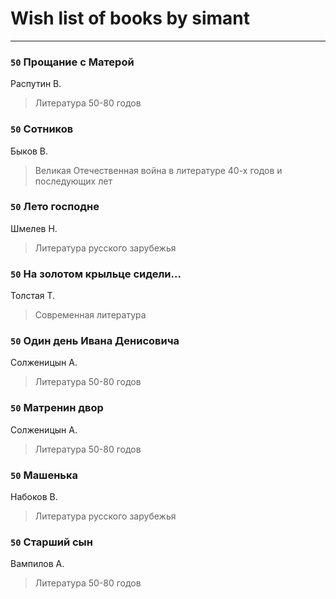 # Wish list of books by simant
---

### `50` Прощание с Матерой
Распутин В.
> Литература 50-80 годов

### `50` Сотников
Быков В.
> Великая Отечественная война в литературе 40-х годов и последующих лет

### `50` Лето господне
Шмелев Н.
> Литература русского зарубежья

### `50` На золотом крыльце сидели...
Толстая Т.
> Современная литература

### `50` Один день Ивана Денисовича
Солженицын А.
> Литература 50-80 годов

### `50` Матренин двор
Солженицын А.
> Литература 50-80 годов

### `50` Машенька
Набоков В.
> Литература русского зарубежья

### `50` Старший сын
Вампилов А.
> Литература 50-80 годов

